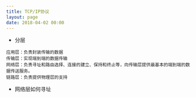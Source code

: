 ```yaml
---
title: TCP/IP协议
layout: page
date: 2018-04-02 00:00
---
```


- 分层

```
应用层：负责封装传输的数据
传输层：实现端到端的数据传输
网络层：负责寻址和路由选择、连接的建立、保持和终止等，向传输层提供最基本的端到端的数据传送服务。
链路层：负责提供物理层的支持
```

- 网络层如何寻址

